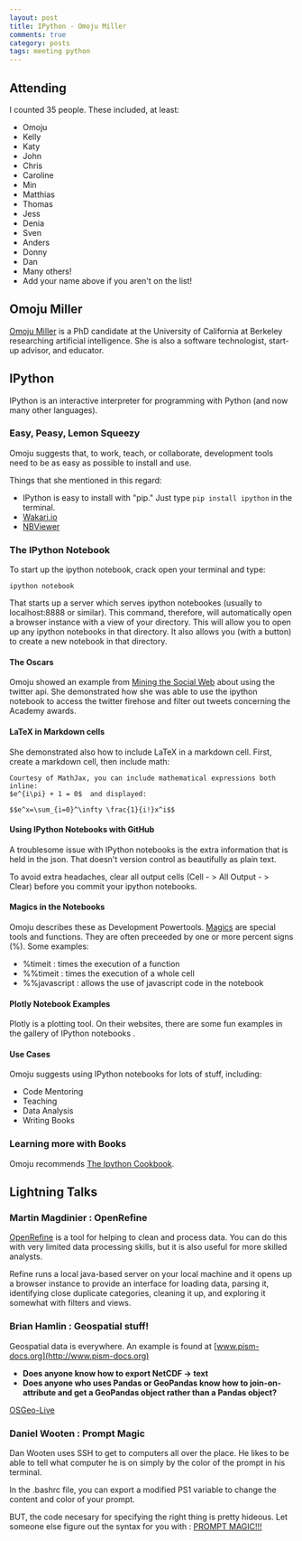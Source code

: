 ```yaml
---
layout: post
title: IPython - Omoju Miller
comments: true
category: posts
tags: meeting python
---
```



## Attending

I counted 35 people. These included, at least:

- Omoju
- Kelly
- Katy
- John
- Chris
- Caroline
- Min
- Matthias
- Thomas
- Jess
- Denia
- Sven
- Anders
- Donny
- Dan
- Many others!
- Add your name above if you aren't on the list!

## Omoju Miller

[Omoju Miller](http://omojumiller.com) is a PhD candidate at the University of
California at Berkeley researching artificial intelligence. She is also a
software technologist, start-up advisor, and educator.


## IPython

IPython is an interactive interpreter for programming with Python (and now many
other languages).

### Easy, Peasy, Lemon Squeezy

Omoju suggests that, to work, teach, or collaborate, development tools need to
be as easy as possible to install and use.

Things that she mentioned in this regard:

- IPython is easy to install with "pip." Just type `pip install ipython` in the
  terminal.
- [Wakari.io](http://wakari.io)
- [NBViewer](http://nbviewer.ipython.org)

### The IPython Notebook

To start up the ipython notebook, crack open your terminal and type:

```
ipython notebook
```

That starts up a server which serves ipython notebookes (usually to
localhost:8888 or similar). This command, therefore, will automatically open a
browser instance with a view of your directory. This will allow you to open up
any ipython notebooks in that directory. It also allows you (with a button) to
create a new notebook in that directory.

#### The Oscars

Omoju showed an example from [Mining the Social
Web](http://nbviewer.ipython.org/github/ptwobrussell/Mining-the-Social-Web-2nd-Edition/tree/master/ipynb/)
about using the twitter api. She demonstrated how she was able to use the
ipython notebook to access the twitter firehose and filter out tweets
concerning the Academy awards.

#### LaTeX in Markdown cells

She demonstrated also how to include LaTeX in a markdown cell. First, create a
markdown cell, then include math:

```
Courtesy of MathJax, you can include mathematical expressions both inline:
$e^{i\pi} + 1 = 0$  and displayed:

$$e^x=\sum_{i=0}^\infty \frac{1}{i!}x^i$$
```

#### Using IPython Notebooks with GitHub

A troublesome issue with IPython notebooks is the extra information that is
held in the json. That doesn't version control as beautifully as plain text.

To avoid extra headaches, clear all output cells (Cell - > All Output - >
Clear) before you commit your ipython notebooks.

#### Magics in the Notebooks

Omoju describes these as Development Powertools.
[Magics](http://ipython.org/ipython-doc/dev/interactive/tutorial.html) are special tools and
functions. They are often preceeded by one or more percent signs (%). Some examples:

- %timeit : times the execution of a function
- %%timeit : times the execution of a whole cell
- %%javascript : allows the use of javascript code in the notebook

#### Plotly Notebook Examples

Plotly is a plotting tool. On their websites, there are some fun examples in
the gallery of IPython notebooks .

#### Use Cases

Omoju suggests using IPython notebooks for lots of stuff, including:

- Code Mentoring
- Teaching
- Data Analysis
- Writing Books

### Learning more with Books

Omoju recommends [The Ipython Cookbook](http://ipython-books.github.io/cookbook).

## Lightning Talks

### Martin Magdinier : OpenRefine

[OpenRefine](http://openrefine.org/) is a tool for helping to clean and process
data. You can do this with very limited data processing skills, but it is also
useful for more skilled analysts.

Refine runs a local java-based server on your local machine and it opens up a
browser instance to provide an interface for loading data, parsing it,
identifying close duplicate categories, cleaning it up, and exploring it
somewhat with filters and views.


### Brian Hamlin : Geospatial stuff!

Geospatial data is everywhere.  An example is found at
[www.pism-docs.org](http://www.pism-docs.org)

- **Does anyone know how to export NetCDF -> text**
- **Does anyone who uses Pandas or GeoPandas know how to join-on-attribute and
  get a GeoPandas object rather than a Pandas object?**

[OSGeo-Live](http://live.osgeo.org/en/index.html)



### Daniel Wooten : Prompt Magic

Dan Wooten uses SSH to get to computers all over the place. He likes to be able
to tell what computer he is on simply by the color of the prompt in his
terminal.

In the .bashrc file, you can export a modified PS1 variable to change the
content and color of your prompt.

BUT, the code necesary for specifying the right thing is pretty hideous. Let
someone else figure out the syntax for you with : [PROMPT
MAGIC!!!](http://www.funtoo.org/Prompt_Magic)

